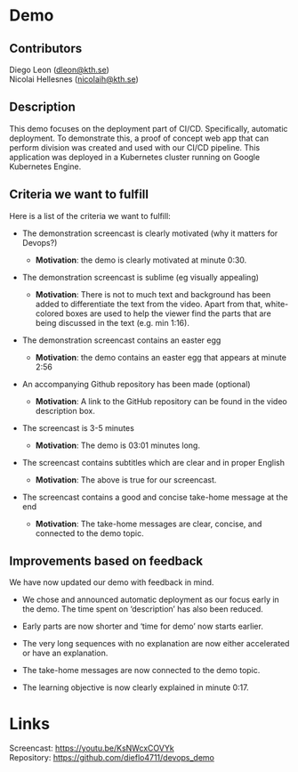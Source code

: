# Demo

## Contributors
Diego Leon (dleon@kth.se)  
Nicolai Hellesnes (nicolaih@kth.se)

## Description
This demo focuses on the deployment part of CI/CD. Specifically, automatic deployment. To demonstrate this, a proof of concept web app that can perform division was created and used with our CI/CD pipeline. This application was deployed in a Kubernetes cluster running on Google Kubernetes Engine.

## Criteria we want to fulfill
Here is a list of the criteria we want to fulfill:

* The demonstration screencast is clearly motivated (why it matters for Devops?) 
  - **Motivation**: the demo is clearly motivated at minute 0:30.
 
* The demonstration screencast is sublime (eg visually appealing) 
  - **Motivation**: There is not to much text and background has been added to differentiate the text from the video. Apart from that, white-colored boxes are used to help the viewer find the parts that are being discussed in the text (e.g. min 1:16).

* The demonstration screencast contains an easter egg
  - **Motivation**: the demo contains an easter egg that appears at minute 2:56

* An accompanying Github repository has been made (optional) 
  - **Motivation**: A link to the GitHub repository can be found in the video description box.
  
* The screencast is 3-5 minutes
  - **Motivation**: The demo is 03:01 minutes long.

* The screencast contains subtitles which are clear and in proper English
  - **Motivation**: The above is true for our screencast.
  
* The screencast contains a good and concise take-home message at the end
  - **Motivation**: The take-home messages are clear, concise, and connected to the demo topic.

## Improvements based on feedback
We have now updated our demo with feedback in mind.

- We chose and announced automatic deployment as our focus early in the demo. The time spent on ‘description’ has also been reduced.

- Early parts are now shorter and ‘time for demo’ now starts earlier.

- The very long sequences with no explanation are now either accelerated or have an explanation.

- The take-home messages are now connected to the demo topic.

- The learning objective is now clearly explained in minute 0:17.


# Links
Screencast: https://youtu.be/KsNWcxCOVYk  
Repository: https://github.com/dieflo4711/devops_demo
